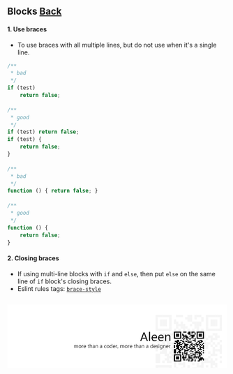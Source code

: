 ## Blocks [**Back**](./../README.md)

#### 1. Use braces

- To use braces with all multiple lines, but do not use when it's a single line.

```js
/**
 * bad
 */
if (test)
    return false;

/**
 * good
 */
if (test) return false;
if (test) {
    return false;
}

/**
 * bad
 */
function () { return false; }

/**
 * good
 */
function () {
    return false;
}
```

#### 2. Closing braces

- If using multi-line blocks with `if` and `else`, then put `else` on the same line of `if` block's closing braces.
- Eslint rules tags: [`brace-style`](http://eslint.org/docs/rules/brace-style.html)

```js
```

<a href="http://aleen42.github.io/" target="_blank" ><img src="./../pic/tail.gif"></a>
